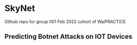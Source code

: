 # SkyNet
Github repo for group 001 Feb 2022 cohort of WaiPRACTICE

##  Predicting Botnet Attacks on IOT Devices
